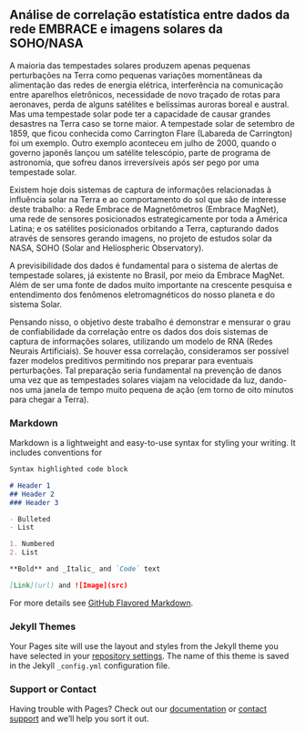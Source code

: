 ## Análise de correlação estatística entre dados da rede EMBRACE e imagens solares da SOHO/NASA

A maioria das tempestades solares produzem apenas pequenas perturbações na Terra como pequenas variações momentâneas da alimentação das redes de energia elétrica, interferência na comunicação entre aparelhos eletrônicos, necessidade de novo traçado de rotas para aeronaves, perda de alguns satélites e belíssimas auroras boreal e austral. Mas uma tempestade solar pode ter a capacidade de causar grandes desastres na Terra caso se torne maior. A tempestade solar de setembro de 1859, que ficou conhecida como Carrington Flare (Labareda de Carrington) foi um exemplo. Outro exemplo aconteceu em julho de 2000, quando o governo japonês lançou um satélite telescópio, parte de programa de astronomia, que sofreu danos irreversíveis após ser pego por uma tempestade solar.

Existem hoje dois sistemas de captura de informações relacionadas à influência solar na Terra e ao comportamento do sol que são de interesse deste trabalho: a Rede Embrace de Magnetômetros (Embrace MagNet), uma rede de sensores posicionados estrategicamente por toda a América Latina; e os satélites posicionados orbitando a Terra, capturando dados através de sensores gerando imagens, no projeto de estudos solar da NASA, SOHO (Solar and Heliospheric Observatory).

A previsibilidade dos dados é fundamental para o sistema de alertas de tempestade solares, já existente no Brasil, por meio da Embrace MagNet. Além de ser uma fonte de dados muito importante na crescente pesquisa e entendimento dos fenômenos eletromagnéticos do nosso planeta e do sistema Solar.

Pensando nisso, o objetivo deste trabalho é demonstrar e mensurar o grau de confiabilidade da correlação entre os dados dos dois sistemas de captura de informações solares, utilizando um modelo de RNA (Redes Neurais Artificiais). Se houver essa correlação, consideramos ser possível fazer modelos preditivos permitindo nos preparar para eventuais perturbações. Tal preparação seria fundamental na prevenção de danos uma vez que as tempestades solares viajam na velocidade da luz, dando-nos uma janela de tempo muito pequena de ação (em torno de oito minutos para chegar a Terra).

### Markdown

Markdown is a lightweight and easy-to-use syntax for styling your writing. It includes conventions for

```markdown
Syntax highlighted code block

# Header 1
## Header 2
### Header 3

- Bulleted
- List

1. Numbered
2. List

**Bold** and _Italic_ and `Code` text

[Link](url) and ![Image](src)
```

For more details see [GitHub Flavored Markdown](https://guides.github.com/features/mastering-markdown/).

### Jekyll Themes

Your Pages site will use the layout and styles from the Jekyll theme you have selected in your [repository settings](https://github.com/SD9-21/pivic_2020/settings). The name of this theme is saved in the Jekyll `_config.yml` configuration file.

### Support or Contact

Having trouble with Pages? Check out our [documentation](https://help.github.com/categories/github-pages-basics/) or [contact support](https://github.com/contact) and we’ll help you sort it out.
